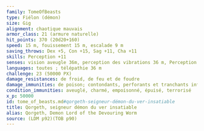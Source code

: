 ```yaml
---
family: TomeOfBeasts
type: Fiélon (démon)
size: Gig
alignment: chaotique mauvais
armor_class: 21 (armure naturelle)
hit_points: 370 (20d20+160)
speed: 15 m, fouissement 15 m, escalade 9 m
saving_throws: Dex +5, Con +15, Sag +11, Cha +11
skills: Perception +11
senses: vision aveugle 36m, perception des vibrations 36 m, Perception passive 21
languages: toutes ; télépathie 36 m
challenge: 23 (50000 PX)
damage_resistances: de froid, de feu et de foudre
damage_immunities: de poison; contondants, perforants et tranchants infligés par des armes non magiques
condition_immunities: aveuglé, charmé, empoisonné, épuisé, terrorisé
x_p: 50000
id: tome_of_beasts.md#qorgeth-seigneur-démon-du-ver-insatiable
title: Qorgeth, seigneur démon du ver insatiable
alias: Qorgeth, Demon Lord of the Devouring Worm
source: (LDM p92)(TOB p90)
---
```


